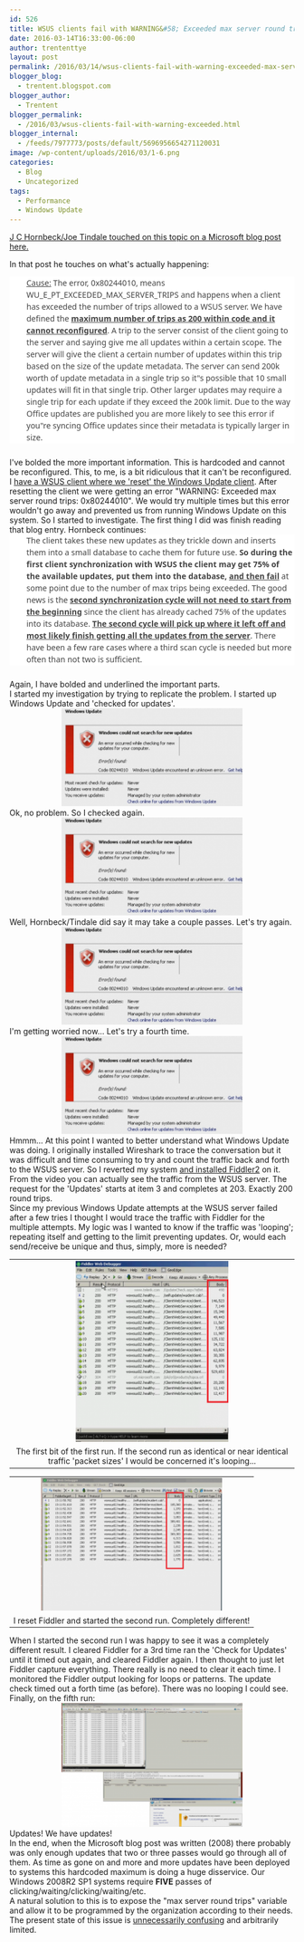 ```yaml
---
id: 526
title: WSUS clients fail with WARNING&#58; Exceeded max server round trips&#58; 0x80244010
date: 2016-03-14T16:33:00-06:00
author: trententtye
layout: post
permalink: /2016/03/14/wsus-clients-fail-with-warning-exceeded-max-server-round-trips-0x80244010/
blogger_blog:
  - trentent.blogspot.com
blogger_author:
  - Trentent
blogger_permalink:
  - /2016/03/wsus-clients-fail-with-warning-exceeded.html
blogger_internal:
  - /feeds/7977773/posts/default/5696956654271120031
image: /wp-content/uploads/2016/03/1-6.png
categories:
  - Blog
  - Uncategorized
tags:
  - Performance
  - Windows Update
---
```

[J C Hornbeck/Joe Tindale touched on this topic on a Microsoft blog post here.](https://blogs.technet.microsoft.com/sus/2008/09/18/wsus-clients-fail-with-warning-syncserverupdatesinternal-failed-0x80244010/)

In that post he touches on what's actually happening:

<div style="background-color: white; border: 0px; box-sizing: inherit; color: #454545; font-family: WOL_Reg, 'Segoe UI', Tahoma, Arial, sans-serif; font-size: 14px; line-height: 21px; margin-bottom: 25px; outline: 0px; padding: 0px 0px 0px 30px; vertical-align: baseline; word-break: keep-all; word-wrap: break-word;">
  <span style="border: 0px; box-sizing: inherit; font-family: 'wol_bold' , 'segoe ui' , 'tahoma' , 'arial' , sans-serif; font-style: inherit; margin: 0px; outline: 0px; padding: 0px; vertical-align: baseline;"><u style="box-sizing: inherit;">Cause:</u></span> The error, 0x80244010, means WU_E_PT_EXCEEDED_MAX_SERVER_TRIPS and happens when a client has exceeded the number of trips allowed to a WSUS server. We have defined the <b><u>maximum number of trips as 200 within code and it cannot reconfigured</u></b>. A trip to the server consist of the client going to the server and saying give me all updates within a certain scope. The server will give the client a certain number of updates within this trip based on the size of the update metadata. The server can send 200k worth of update metadata in a single trip so it"s possible that 10 small updates will fit in that single trip. Other larger updates may require a single trip for each update if they exceed the 200k limit. Due to the way Office updates are published you are more likely to see this error if you"re syncing Office updates since their metadata is typically larger in size.
</div>

<div>
  I've bolded the more important information.  This is hardcoded and cannot be reconfigured.  This, to me, is a bit ridiculous that it can't be reconfigured.
</div>

<div>
</div>

<div>
  I <a href="https://gallery.technet.microsoft.com/scriptcenter/reset-windows-update-agent-d824badc">have a WSUS client where we 'reset' the Windows Update client</a>.  After resetting the client we were getting an error "WARNING: Exceeded max server round trips: 0x80244010".  We would try multiple times but this error wouldn't go away and prevented us from running Windows Update on this system.  So I started to investigate.  The first thing I did was finish reading that blog entry.  Hornbeck continues:
</div>

<div>
</div>

<div>
  <div style="background-color: white; border: 0px; box-sizing: inherit; color: #454545; font-family: WOL_Reg, 'Segoe UI', Tahoma, Arial, sans-serif; font-size: 14px; line-height: 21px; margin-bottom: 25px; outline: 0px; padding: 0px 0px 0px 30px; vertical-align: baseline; word-break: keep-all; word-wrap: break-word;">
    The client takes these new updates as they trickle down and inserts them into a small database to cache them for future use. <b>So during the first client synchronization with WSUS the client may get 75% of the available updates, put them into the database, <u>and then fail</u></b> at some point due to the number of max trips being exceeded. The good news is the <b><u>second synchronization cycle will not need to start from the beginning</u></b> since the client has already cached 75% of the updates into its database. <b><u>The second cycle will pick up where it left off and most likely finish getting all the updates from the server</u></b>. There have been a few rare cases where a third scan cycle is needed but more often than not two is sufficient.
  </div>
</div>

<div>
</div>

<div>
  Again, I have bolded and underlined the important parts.
</div>

<div>
</div>

<div>
  I started my investigation by trying to replicate the problem.  I started up Windows Update and 'checked for updates'.
</div>

<div>
</div>

<div style="clear: both; text-align: center;">
  <a style="margin-left: 1em; margin-right: 1em;" href="/wp-content/uploads/2016/03/1-6.png"><img src="/wp-content/uploads/2016/03/1-6-300x163.png" width="320" height="173" border="0" /></a>
</div>

<div>
</div>

<div>
  Ok, no problem.  So I checked again.
</div>

<div>
</div>

<div>
</div>

<div>
  <div>
  </div>
  
  <div style="clear: both; text-align: center;">
    <a style="margin-left: 1em; margin-right: 1em;" href="/wp-content/uploads/2016/03/1-6.png"><img src="/wp-content/uploads/2016/03/1-6-300x163.png" width="320" height="173" border="0" /></a>
  </div>
  
  <div>
  </div>
  
  <div>
    Well, Hornbeck/Tindale did say it may take a couple passes.  Let's try again.
  </div>
</div>

<div>
</div>

<div>
</div>

<div>
  <div>
  </div>
  
  <div style="clear: both; text-align: center;">
    <a style="margin-left: 1em; margin-right: 1em;" href="/wp-content/uploads/2016/03/1-6.png"><img src="/wp-content/uploads/2016/03/1-6-300x163.png" width="320" height="173" border="0" /></a>
  </div>
  
  <div>
  </div>
</div>

<div>
  I'm getting worried now...  Let's try a fourth time.
</div>

<div>
</div>

<div>
</div>

<div>
  <div>
  </div>
  
  <div style="clear: both; text-align: center;">
    <a style="margin-left: 1em; margin-right: 1em;" href="/wp-content/uploads/2016/03/1-6.png"><img src="/wp-content/uploads/2016/03/1-6-300x163.png" width="320" height="173" border="0" /></a>
  </div>
  
  <div>
  </div>
</div>

<div>
</div>

<div>
  Hmmm...  At this point I wanted to better understand what Windows Update was doing.  I originally installed Wireshark to trace the conversation but it was difficult and time consuming to try and count the traffic back and forth to the WSUS server.  So I reverted my system <a href="https://www.telerik.com/download/fiddler/fiddler2">and installed Fiddler2</a> on it.
</div>

<div>
</div>

<div style="clear: both; text-align: center;">
</div>

<div>
</div>

<div>
</div>

<div>
</div>

<div>
  From the video you can actually see the traffic from the WSUS server.  The request for the 'Updates' starts at item 3 and completes at 203.  Exactly 200 round trips.
</div>

<div>
</div>

<div>
  Since my previous Windows Update attempts at the WSUS server failed after a few tries I thought I would trace the traffic with Fiddler for the multiple attempts.  My logic was I wanted to know if the traffic was 'looping'; repeating itself and getting to the limit preventing updates.  Or, would each send/receive be unique and thus, simply, more is needed?
</div>

<div>
</div>

<table style="margin-left: auto; margin-right: auto; text-align: center;" cellspacing="0" cellpadding="0" align="center">
  <tr>
    <td style="text-align: center;">
      <a style="margin-left: auto; margin-right: auto;" href="/wp-content/uploads/2016/03/2-3.png"><img src="/wp-content/uploads/2016/03/2-3-254x300.png" width="270" height="320" border="0" /></a>
    </td>
  </tr>
  
  <tr>
    <td style="text-align: center;">
      The first bit of the first run.  If the second run as identical or near identical traffic 'packet sizes' I would be concerned it's looping...
    </td>
  </tr>
</table>

<div>
</div>

<table style="margin-left: auto; margin-right: auto; text-align: center;" cellspacing="0" cellpadding="0" align="center">
  <tr>
    <td style="text-align: center;">
      <a style="margin-left: auto; margin-right: auto;" href="/wp-content/uploads/2016/03/3-4.png"><img src="/wp-content/uploads/2016/03/3-4-300x221.png" width="320" height="235" border="0" /></a>
    </td>
  </tr>
  
  <tr>
    <td style="text-align: center;">
      I reset Fiddler and started the second run.  Completely different!
    </td>
  </tr>
</table>

<div>
  When I started the second run I was happy to see it was a completely different result.  I cleared Fiddler for a 3rd time ran the 'Check for Updates' until it timed out again, and cleared Fiddler again.  I then thought to just let Fiddler capture everything.  There really is no need to clear it each time.  I monitored the Fiddler output looking for loops or patterns.  The update check timed out a forth time (as before).  There was no looping I could see.
</div>

<div>
</div>

<div>
  Finally, on the fifth run:
</div>

<div>
</div>

<div style="clear: both; text-align: center;">
  <a style="margin-left: 1em; margin-right: 1em;" href="/wp-content/uploads/2016/03/4-2.png"><img src="/wp-content/uploads/2016/03/4-2-300x205.png" width="320" height="219" border="0" /></a>
</div>

<div>
</div>

<div>
  Updates!  We have updates!
</div>

<div>
</div>

<div>
  In the end, when the Microsoft blog post was written (2008) there probably was only enough updates that two or three passes would go through all of them.  As time as gone on and more and more updates have been deployed to systems this hardcoded maximum is doing a huge disservice.  Our Windows 2008R2 SP1 systems require <b>FIVE</b> passes of clicking/waiting/clicking/waiting/etc.
</div>

<div>
</div>

<div>
  A natural solution to this is to expose the "max server round trips" variable and allow it to be programmed by the organization according to their needs.  The present state of this issue is <a href="https://www.google.ca/search?q=Exceeded+max+server+round+trips#">unnecessarily confusing</a> and arbitrarily limited.
</div>

<!-- AddThis Advanced Settings generic via filter on the_content -->

<!-- AddThis Share Buttons generic via filter on the_content -->
